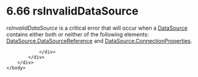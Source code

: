 <html dir="LTR" xmlns:mshelp="http://msdn.microsoft.com/mshelp" xmlns:ddue="http://ddue.schemas.microsoft.com/authoring/2003/5" xmlns:xlink="http://www.w3.org/1999/xlink" xmlns:tool="http://www.microsoft.com/tooltip">
    <head>
        <meta http-equiv="Content-Type" content="text/html; CHARSET=utf-8"></meta>
        <meta name="save" content="history"></meta>
        <title>6.66 rsInvalidDataSource</title>
        <xml>
            <mshelp:toctitle title="6.66 rsInvalidDataSource"></mshelp:toctitle>
            <mshelp:rltitle title="[MS-RDL]: rsInvalidDataSource"></mshelp:rltitle>
            <mshelp:keyword index="A" term="56b907da-440d-4242-81ba-0a8ac842b37c"></mshelp:keyword>
            <mshelp:attr name="DCSext.ContentType" value="open specification"></mshelp:attr>
            <mshelp:attr name="AssetID" value="56b907da-440d-4242-81ba-0a8ac842b37c"></mshelp:attr>
            <mshelp:attr name="TopicType" value="kbRef"></mshelp:attr>
            <mshelp:attr name="DCSext.Title" value="[MS-RDL]: rsInvalidDataSource" />
        </xml>
    </head>
    <body>
        <div id="header">
            <h1 class="heading">6.66 rsInvalidDataSource</h1>
        </div>
        <div id="mainSection">
            <div id="mainBody">
                <div id="allHistory" class="saveHistory"></div>
                <div id="sectionSection0" class="section" name="collapseableSection">
                    

<p><i>rsInvalidDataSource</i> is a critical error that will
occur when a <a href="0f098196-d1a1-4668-ac38-70331cc05041.htm">DataSource</a>
contains either both or neither of the following elements: <a href="d8f6528a-e950-44ab-9d7f-1536bd5c2497.htm">DataSource.DataSourceReference</a>
and <a href="66ba68b2-3d03-443a-bcc1-4cf0f53012a5.htm">DataSource.ConnectionProperties</a>.</p>


                </div>
            </div>
        </div>
    </body>
</html>